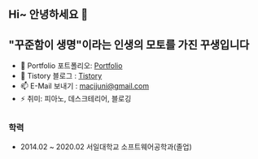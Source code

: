## Hi~ 안녕하세요 👋

## "꾸준함이 생명"이라는 인생의 모토를 가진 꾸생입니다 
- 🌱 Portfolio 포트폴리오: [Portfolio](https://www.juni-official.com/)
- 🙌 Tistory 블로그 : [Tistory](https://juni-official.tistory.com/)
- 📫 E-Mail 보내기 : macjjuni@gmail.com
- ⚡ 취미: 피아노, 데스크테리어, 블로깅
##
### 학력
- 2014.02 ~ 2020.02 서일대학교 소프트웨어공학과(졸업)

